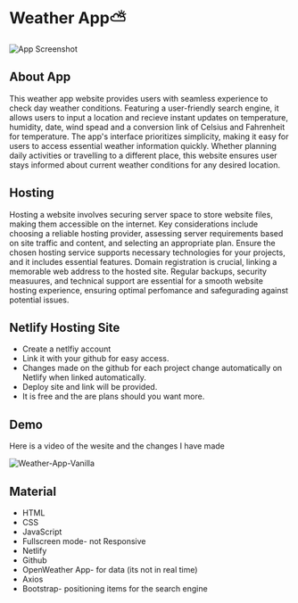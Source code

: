
# Weather App⛅

![App Screenshot](https://via.placeholder.com/468x300?text=App+Screenshot+Here)


## About App

This weather app website provides users with seamless experience to check day weather conditions. Featuring a user-friendly search engine, it allows users to input a location and recieve instant updates on temperature, humidity, date, wind spead and a conversion link of Celsius and Fahrenheit for temperature. The app's interface prioritizes simplicity, making it easy for users to access essential weather information quickly. Whether planning daily activities or travelling to a different place, this website ensures user stays informed about current weather conditions for any desired location.

## Hosting
Hosting a website involves securing server space to store website files, making them accessible on the internet. Key considerations include choosing a reliable hosting provider, assessing server requirements based on site traffic and content, and selecting an appropriate plan. Ensure the chosen hosting service supports necessary technologies for your projects, and it includes essential features. Domain registration is crucial, linking a memorable web address to the hosted site. Regular backups, security measuures, and technical support are essential for a smooth website hosting experience, ensuring optimal perfomance and safegurading against potential issues.

## Netlify Hosting Site
- Create a netlfiy account
- Link it with your github for easy access. 
- Changes made on the github for each project change automatically on Netlify when linked automatically.
- Deploy site and link will be provided.
- It is free and the are plans should you want more.


## Demo
Here is a video of the wesite and the changes I have made

![Weather-App-Vanilla](https://astounding-churros-b76236.netlify.app/)

## Material

- HTML
- CSS
- JavaScript
- Fullscreen mode- not Responsive
- Netlify
- Github
- OpenWeather App- for data (its not in real time)
- Axios
- Bootstrap- positioning items for the search engine

